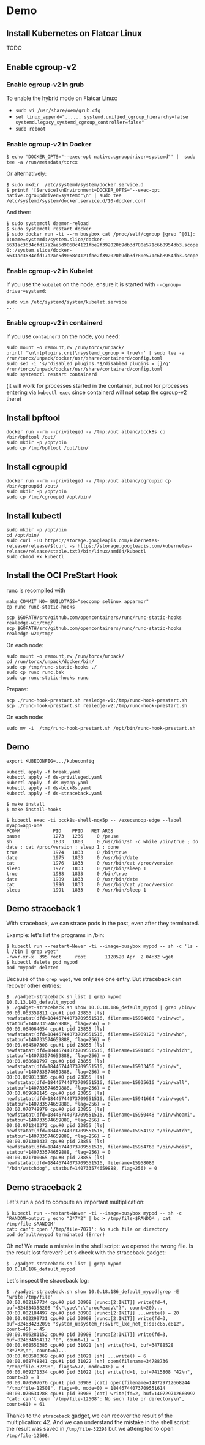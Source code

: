 # Demo

## Install Kubernetes on Flatcar Linux

TODO

## Enable cgroup-v2

### Enable cgroup-v2 in grub

To enable the hybrid mode on Flatcar Linux:
- `sudo vi /usr/share/oem/grub.cfg`
- `set linux_append="...... systemd.unified_cgroup_hierarchy=false systemd.legacy_systemd_cgroup_controller=false"`
- `sudo reboot`

### Enable cgroup-v2 in Docker

```
$ echo 'DOCKER_OPTS="--exec-opt native.cgroupdriver=systemd"' |  sudo tee -a /run/metadata/torcx
```
Or alternatively:
```
$ sudo mkdir  /etc/systemd/system/docker.service.d
$ printf '[Service]\nEnvironment=DOCKER_OPTS="--exec-opt native.cgroupdriver=systemd"\n' | sudo tee /etc/systemd/system/docker.service.d/10-docker.conf
```
And then:
```
$ sudo systemctl daemon-reload
$ sudo systemctl restart docker
$ sudo docker run -ti --rm busybox cat /proc/self/cgroup |grep ^[01]:
1:name=systemd:/system.slice/docker-5631ac3634cfd17a2ae5d9068c4121fbe2f392020b9db3d780e571c6b8954db3.scope
0::/system.slice/docker-5631ac3634cfd17a2ae5d9068c4121fbe2f392020b9db3d780e571c6b8954db3.scope
```

### Enable cgroup-v2 in Kubelet

If you use the `kubelet` on the node, ensure it is started with `--cgroup-driver=systemd`:
```
sudo vim /etc/systemd/system/kubelet.service
...
```

### Enable cgroup-v2 in containerd

If you use `containerd` on the node, you need:
```
sudo mount -o remount,rw /run/torcx/unpack/
printf '\n\n[plugins.cri]\nsystemd_cgroup = true\n' | sudo tee -a /run/torcx/unpack/docker/usr/share/containerd/config.toml
sudo sed -i 's/^disabled_plugins.*$/disabled_plugins = []/g' /run/torcx/unpack/docker/usr/share/containerd/config.toml
sudo systemctl restart containerd
```
(it will work for processes started in the container, but not for processes entering via `kubectl exec` since containerd will not setup the cgroup-v2 there)

## Install bpftool

```
docker run --rm --privileged -v /tmp:/out albanc/bcck8s cp /bin/bpftool /out/
sudo mkdir -p /opt/bin
sudo cp /tmp/bpftool /opt/bin/
```

## Install cgroupid

```
docker run --rm --privileged -v /tmp:/out albanc/cgroupid cp /bin/cgroupid /out/
sudo mkdir -p /opt/bin
sudo cp /tmp/cgroupid /opt/bin/
```

## Install kubectl

```
sudo mkdir -p /opt/bin
cd /opt/bin/
sudo curl -LO https://storage.googleapis.com/kubernetes-release/release/$(curl -s https://storage.googleapis.com/kubernetes-release/release/stable.txt)/bin/linux/amd64/kubectl
sudo chmod +x kubectl
```

## Install the OCI PreStart Hook

runc is recompiled with
```
make COMMIT_NO= BUILDTAGS="seccomp selinux apparmor"
cp runc runc-static-hooks

scp $GOPATH/src/github.com/opencontainers/runc/runc-static-hooks realedge-w1:/tmp/
scp $GOPATH/src/github.com/opencontainers/runc/runc-static-hooks realedge-w2:/tmp/
```

On each node:
```
sudo mount -o remount,rw /run/torcx/unpack/
cd /run/torcx/unpack/docker/bin/
sudo cp /tmp/runc-static-hooks ./
sudo cp runc runc.bak
sudo cp runc-static-hooks runc
```

Prepare:
```
scp ./runc-hook-prestart.sh realedge-w1:/tmp/runc-hook-prestart.sh
scp ./runc-hook-prestart.sh realedge-w2:/tmp/runc-hook-prestart.sh
```

On each node:
```
sudo mv -i  /tmp/runc-hook-prestart.sh /opt/bin/runc-hook-prestart.sh
```

## Demo

```
export KUBECONFIG=.../kubeconfig
```

```
kubectl apply -f break.yaml
kubectl apply -f ds-privileged.yaml
kubectl apply -f ds-myapp.yaml
kubectl apply -f ds-bcck8s.yaml
kubectl apply -f ds-straceback.yaml
```

```
$ make install
$ make install-hooks

$ kubectl exec -ti bcck8s-shell-nqx5p -- /execsnoop-edge --label myapp=app-one
PCOMM            PID    PPID   RET ARGS
pause            1273   1236     0 /pause
sh               1833   1803     0 /usr/bin/sh -c while /bin/true ; do date ; cat /proc/version ; sleep 1 ; done
true             1974   1833     0 /bin/true
date             1975   1833     0 /usr/bin/date
cat              1976   1833     0 /usr/bin/cat /proc/version
sleep            1977   1833     0 /usr/bin/sleep 1
true             1988   1833     0 /bin/true
date             1989   1833     0 /usr/bin/date
cat              1990   1833     0 /usr/bin/cat /proc/version
sleep            1991   1833     0 /usr/bin/sleep 1

```

## Demo straceback 1

With straceback, we can strace pods in the past, even after they terminated.

Example: let's list the programs in /bin:
```
$ kubectl run --restart=Never -ti --image=busybox mypod -- sh -c 'ls -l /bin | grep wget'
-rwxr-xr-x  395 root     root       1120520 Apr  2 04:32 wget
$ kubectl delete pod mypod
pod "mypod" deleted
```

Because of the `grep wget`, we only see one entry. But straceback can recover other entries:

```
$ ./gadget-straceback.sh list | grep mypod
10.0.13.143_default_mypod
$ ./gadget-straceback.sh show 10.0.18.186_default_mypod | grep /bin/w
00:00.063359811 cpu#1 pid 23855 [ls] newfstatat(dfd=18446744073709551516, filename=15904080 "/bin/wc", statbuf=140733574659888, flag=256) = 0
00:00.064064654 cpu#1 pid 23855 [ls] newfstatat(dfd=18446744073709551516, filename=15909120 "/bin/who", statbuf=140733574659888, flag=256) = 0
00:00.064507308 cpu#1 pid 23855 [ls] newfstatat(dfd=18446744073709551516, filename=15911856 "/bin/which", statbuf=140733574659888, flag=256) = 0
00:00.068681797 cpu#0 pid 23855 [ls] newfstatat(dfd=18446744073709551516, filename=15933456 "/bin/w", statbuf=140733574659888, flag=256) = 0
00:00.069013385 cpu#0 pid 23855 [ls] newfstatat(dfd=18446744073709551516, filename=15935616 "/bin/wall", statbuf=140733574659888, flag=256) = 0
00:00.069698145 cpu#0 pid 23855 [ls] newfstatat(dfd=18446744073709551516, filename=15941664 "/bin/wget", statbuf=140733574659888, flag=256) = 0
00:00.070749979 cpu#0 pid 23855 [ls] newfstatat(dfd=18446744073709551516, filename=15950448 "/bin/whoami", statbuf=140733574659888, flag=256) = 0
00:00.071240372 cpu#0 pid 23855 [ls] newfstatat(dfd=18446744073709551516, filename=15954192 "/bin/watch", statbuf=140733574659888, flag=256) = 0
00:00.071303433 cpu#0 pid 23855 [ls] newfstatat(dfd=18446744073709551516, filename=15954768 "/bin/whois", statbuf=140733574659888, flag=256) = 0
00:00.071700065 cpu#0 pid 23855 [ls] newfstatat(dfd=18446744073709551516, filename=15958080 "/bin/watchdog", statbuf=140733574659888, flag=256) = 0
```

## Demo straceback 2

Let's run a pod to compute an important multiplication:
```
$ kubectl run --restart=Never -ti --image=busybox mypod -- sh -c 'RANDOM=output ; echo "3*7*2" | bc > /tmp/file-$RANDOM ; cat /tmp/file-$RANDOM'
cat: can't open '/tmp/file-7071': No such file or directory
pod default/mypod terminated (Error)
```

Oh no! We made a mistake in the shell script: we opened the wrong file. Is the result lost forever? Let's check with the straceback gadget:

```
$ ./gadget-straceback.sh list | grep mypod
10.0.18.186_default_mypod
```

Let's inspect the straceback log:

```
$ ./gadget-straceback.sh show 10.0.18.186_default_mypod|grep -E 'write|/tmp/file'
00:00.002167734 cpu#0 pid 30908 [runc:[2:INIT]] write(fd=4, buf=824634358208 "{\"type\":\"procReady\"}", count=20)...
00:00.002184497 cpu#0 pid 30908 [runc:[2:INIT]] ...write() = 20
00:00.002299731 cpu#0 pid 30908 [runc:[2:INIT]] write(fd=3, buf=824634232096 "system_u:system_r:svirt_lxc_net_t:s0:c85,c812", count=45) = 45
00:00.066281152 cpu#0 pid 30908 [runc:[2:INIT]] write(fd=3, buf=824634954112 "0", count=1) = 1
00:00.068550385 cpu#0 pid 31021 [sh] write(fd=1, buf=34788528 "3*7*2\n", count=6)...
00:00.068580369 cpu#0 pid 31021 [sh] ...write() = 6
00:00.068748841 cpu#1 pid 31022 [sh] open(filename=34788736 "/tmp/file-32298", flags=577, mode=438) = 3
00:00.069271334 cpu#0 pid 31022 [bc] write(fd=1, buf=7415808 "42\n", count=3) = 3
00:00.070597676 cpu#1 pid 30908 [cat] open(filename=140729712668244 "/tmp/file-12508", flags=0, mode=0) = 18446744073709551614
00:00.070634288 cpu#1 pid 30908 [cat] write(fd=2, buf=140729712660992 "cat: can't open '/tmp/file-12508': No such file or directory\n", count=61) = 61
```

Thanks to the `straceback` gadget, we can recover the result of the multiplication: 42. And we can understand the mistake in the shell script: the result was saved in `/tmp/file-32298` but we attempted to open `/tmp/file-12508`.
